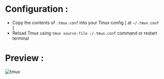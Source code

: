 # Configuration :
- Copy the contents of `.tmux.conf` into your Tmux config [ at `~/.tmux.conf` ]
- Reload Tmux using `tmux source-file ~/.tmux.conf` command or restart terminal

# Preview :
![tmux](https://raw.githubusercontent.com/iamabhas/tmux-config/main/tmux.png)
